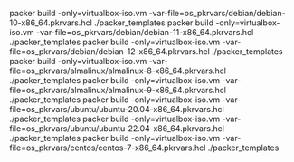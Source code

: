 packer build -only=virtualbox-iso.vm -var-file=os_pkrvars/debian/debian-10-x86_64.pkrvars.hcl ./packer_templates
packer build -only=virtualbox-iso.vm -var-file=os_pkrvars/debian/debian-11-x86_64.pkrvars.hcl ./packer_templates
packer build -only=virtualbox-iso.vm -var-file=os_pkrvars/debian/debian-12-x86_64.pkrvars.hcl ./packer_templates
packer build -only=virtualbox-iso.vm -var-file=os_pkrvars/almalinux/almalinux-8-x86_64.pkrvars.hcl ./packer_templates
packer build -only=virtualbox-iso.vm -var-file=os_pkrvars/almalinux/almalinux-9-x86_64.pkrvars.hcl ./packer_templates
packer build -only=virtualbox-iso.vm -var-file=os_pkrvars/ubuntu/ubuntu-20.04-x86_64.pkrvars.hcl ./packer_templates
packer build -only=virtualbox-iso.vm -var-file=os_pkrvars/ubuntu/ubuntu-22.04-x86_64.pkrvars.hcl ./packer_templates
packer build -only=virtualbox-iso.vm -var-file=os_pkrvars/centos/centos-7-x86_64.pkrvars.hcl ./packer_templates
